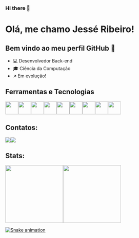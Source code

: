 ### Hi there 👋

# Olá, me chamo Jessé Ribeiro! 
## Bem vindo ao meu perfil GitHub 👋

* :computer: Desenvolvedor Back-end
* :mortar_board: Ciência da Computação
* :arrow_upper_right: Em evolução!


## Ferramentas e Tecnologias
<img src="https://cdn.jsdelivr.net/gh/devicons/devicon/icons/java/java-original-wordmark.svg" width="40" height="40"/><img src="https://cdn.jsdelivr.net/gh/devicons/devicon/icons/javascript/javascript-original.svg" width="40" height="40"/><img src="https://cdn.jsdelivr.net/gh/devicons/devicon/icons/vuejs/vuejs-original-wordmark.svg" width="40" height="40"/><img src="https://cdn.jsdelivr.net/gh/devicons/devicon/icons/spring/spring-original.svg" width="40" height="40"/><img src="https://cdn.jsdelivr.net/gh/devicons/devicon/icons/postgresql/postgresql-original.svg" width="40" height="40"/><img src="https://cdn.jsdelivr.net/gh/devicons/devicon/icons/docker/docker-plain-wordmark.svg" width="40" height="40"/><img src="https://cdn.jsdelivr.net/gh/devicons/devicon/icons/mysql/mysql-original-wordmark.svg" width="40" height="40"/><img src="https://cdn.jsdelivr.net/gh/devicons/devicon/icons/git/git-original-wordmark.svg" width="40" height="40"/><img src="https://cdn.jsdelivr.net/gh/devicons/devicon/icons/amazonwebservices/amazonwebservices-original-wordmark.svg" width="40" height="40"/>

## Contatos:
<div><a href = "mailto:jessecribeiro@hotmail.com"><img src="https://img.shields.io/badge/Gmail-D14836?style=for-the-badge&logo=gmail&logoColor=white" target="_blank"></a><a href="https://www.https://www.linkedin.com/in/jesse-chaves-ribeiro-9a7599190" target="_blank"><img src="https://img.shields.io/badge/-LinkedIn-%230077B5?style=for-the-badge&logo=linkedin&logoColor=white" target="_blank"></a></div>

## Stats:
<div><a href="https://github.com/jesseribeiro"><img height="180em" src="https://github-readme-stats.vercel.app/api/top-langs/?username=jesseribeiro&layout=compact&langs_count=7&theme=dracula"/><img height="180em" src="https://github-readme-stats.vercel.app/api?username=jesseribeiro&show_icons=true&theme=dracula&include_all_commits=true&count_private=true"/></div>


![Snake animation](https://github.com/seu-usuário-aqui/seu-usuário-aqui/blob/output/github-contribution-grid-snake.svg)
